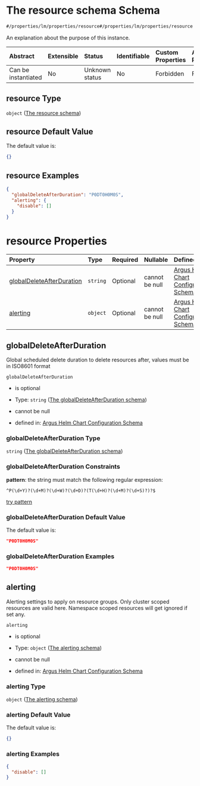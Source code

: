 # The resource schema Schema

```txt
#/properties/lm/properties/resource#/properties/lm/properties/resource
```

An explanation about the purpose of this instance.

| Abstract            | Extensible | Status         | Identifiable | Custom Properties | Additional Properties | Access Restrictions | Defined In                                                        |
| :------------------ | :--------- | :------------- | :----------- | :---------------- | :-------------------- | :------------------ | :---------------------------------------------------------------- |
| Can be instantiated | No         | Unknown status | No           | Forbidden         | Forbidden             | none                | [values.schema.json\*](values.schema.json "open original schema") |

## resource Type

`object` ([The resource schema](values-properties-the-logicmonitor-portal-configurations-properties-the-resource-schema.md))

## resource Default Value

The default value is:

```json
{}
```

## resource Examples

```json
{
  "globalDeleteAfterDuration": "P0DT0H0M0S",
  "alerting": {
    "disable": []
  }
}
```

# resource Properties

| Property                                                | Type     | Required | Nullable       | Defined by                                                                                                                                                                                                                                                                                                                             |
| :------------------------------------------------------ | :------- | :------- | :------------- | :------------------------------------------------------------------------------------------------------------------------------------------------------------------------------------------------------------------------------------------------------------------------------------------------------------------------------------- |
| [globalDeleteAfterDuration](#globaldeleteafterduration) | `string` | Optional | cannot be null | [Argus Helm Chart Configuration Schema](values-properties-the-logicmonitor-portal-configurations-properties-the-resource-schema-properties-the-globaldeleteafterduration-schema.md "#/properties/lm/properties/resource/properties/globalDeleteAfterDuration#/properties/lm/properties/resource/properties/globalDeleteAfterDuration") |
| [alerting](#alerting)                                   | `object` | Optional | cannot be null | [Argus Helm Chart Configuration Schema](values-properties-the-logicmonitor-portal-configurations-properties-the-resource-schema-properties-the-alerting-schema.md "#/properties/lm/properties/resource/properties/alerting#/properties/lm/properties/resource/properties/alerting")                                                    |

## globalDeleteAfterDuration

Global scheduled delete duration to delete resources after, values must be in ISO8601 format

`globalDeleteAfterDuration`

*   is optional

*   Type: `string` ([The globalDeleteAfterDuration schema](values-properties-the-logicmonitor-portal-configurations-properties-the-resource-schema-properties-the-globaldeleteafterduration-schema.md))

*   cannot be null

*   defined in: [Argus Helm Chart Configuration Schema](values-properties-the-logicmonitor-portal-configurations-properties-the-resource-schema-properties-the-globaldeleteafterduration-schema.md "#/properties/lm/properties/resource/properties/globalDeleteAfterDuration#/properties/lm/properties/resource/properties/globalDeleteAfterDuration")

### globalDeleteAfterDuration Type

`string` ([The globalDeleteAfterDuration schema](values-properties-the-logicmonitor-portal-configurations-properties-the-resource-schema-properties-the-globaldeleteafterduration-schema.md))

### globalDeleteAfterDuration Constraints

**pattern**: the string must match the following regular expression:&#x20;

```regexp
^P(\d+Y)?(\d+M)?(\d+W)?(\d+D)?(T(\d+H)?(\d+M)?(\d+S)?)?$
```

[try pattern](https://regexr.com/?expression=%5EP\(%5Cd%2BY\)%3F\(%5Cd%2BM\)%3F\(%5Cd%2BW\)%3F\(%5Cd%2BD\)%3F\(T\(%5Cd%2BH\)%3F\(%5Cd%2BM\)%3F\(%5Cd%2BS\)%3F\)%3F%24 "try regular expression with regexr.com")

### globalDeleteAfterDuration Default Value

The default value is:

```json
"P0DT0H0M0S"
```

### globalDeleteAfterDuration Examples

```json
"P0DT0H0M0S"
```

## alerting

Alerting settings to apply on resource groups.
Only cluster scoped resources are valid here.
Namespace scoped resources will get ignored if set any.

`alerting`

*   is optional

*   Type: `object` ([The alerting schema](values-properties-the-logicmonitor-portal-configurations-properties-the-resource-schema-properties-the-alerting-schema.md))

*   cannot be null

*   defined in: [Argus Helm Chart Configuration Schema](values-properties-the-logicmonitor-portal-configurations-properties-the-resource-schema-properties-the-alerting-schema.md "#/properties/lm/properties/resource/properties/alerting#/properties/lm/properties/resource/properties/alerting")

### alerting Type

`object` ([The alerting schema](values-properties-the-logicmonitor-portal-configurations-properties-the-resource-schema-properties-the-alerting-schema.md))

### alerting Default Value

The default value is:

```json
{}
```

### alerting Examples

```json
{
  "disable": []
}
```
